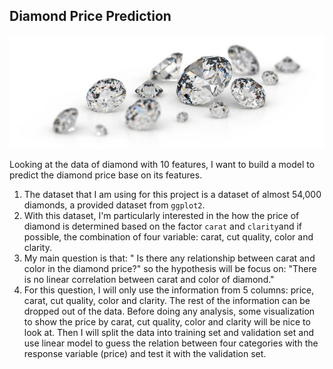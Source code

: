 ## Diamond Price Prediction

![teenager_money](/doc/img/dia.jpg)

Looking at the data of diamond with 10 features, I want to build a model to predict the diamond price base on its features.

1. The dataset that I am using for this project is a dataset of almost 54,000 diamonds, a provided dataset from `ggplot2`.
2. With this dataset, I'm particularly interested in the how the price of diamond is determined based on the factor `carat` and `clarity`and if possible, the combination of four variable: carat, cut quality, color and clarity.
3. My main question is that: " Is there any relationship between carat and color in the diamond price?" so the hypothesis will be focus on: "There is no linear correlation between carat and color of diamond."
4. For this question, I will only use the information from 5 columns: price, carat, cut quality, color and clarity. The rest of the information can be dropped out of the data. Before doing any analysis, some visualization to show the price by carat, cut quality, color and clarity will be nice to look at. Then I will split the data into training set and validation set and use linear model to guess the relation between four categories with the response variable (price) and test it with the validation set. 

